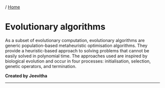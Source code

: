 / [Home](index.md)

# Evolutionary algorithms


As a subset of evolutionary computation, evolutionary algorithms are generic population-based metaheuristic optimisation algorithms. They provide a heuristic-based approach to solving problems that cannot be easily solved in polynomial time. The approaches used are inspired by biological evolution and occur in four processes: initialisation, selection, genetic operators, and termination. 



**Created by Jeevitha**

---

<br>